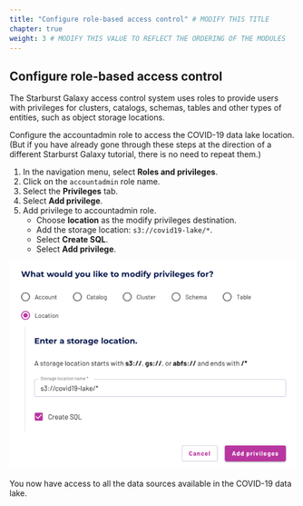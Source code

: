 ```yaml
---
title: "Configure role-based access control" # MODIFY THIS TITLE
chapter: true
weight: 3 # MODIFY THIS VALUE TO REFLECT THE ORDERING OF THE MODULES
---
```


Configure role-based access control
-----------------------------------

The Starburst Galaxy access control system uses roles to provide users with privileges for clusters, catalogs, schemas, tables and other types of entities, such as object storage locations.

Configure the accountadmin role to access the COVID-19 data lake location. (But if you have already gone through these steps at the direction of a different Starburst Galaxy tutorial, there is no need to repeat them.)

1.  In the navigation menu, select **Roles and privileges**.
2.  Click on the `accountadmin` role name.
3.  Select the **Privileges** tab.
4.  Select **Add privilege**.
5.  Add privilege to accountadmin role.
    *   Choose **location** as the modify privileges destination.
    *   Add the storage location: `s3://covid19-lake/*`.
    *   Select **Create SQL**.
    *   Select **Add privilege**.

![Image displaying the URI input to schema discovery](role-location-privileges.png)

You now have access to all the data sources available in the COVID-19 data lake.